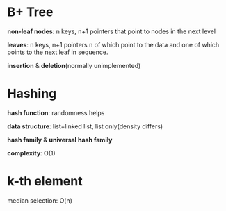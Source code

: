 # B+ Tree

**non-leaf nodes**: n keys, n+1 pointers that point to nodes in the next level

**leaves**: n keys, n+1 pointers n of which point to the data and one of which points to the next leaf in sequence.

**insertion** & **deletion**(normally unimplemented) 

# Hashing

**hash function**: randomness helps

**data structure**: list+linked list, list only(density differs)

**hash family** & **universal hash family**

**complexity**: O(1)

# k-th element

median selection: O(n)
